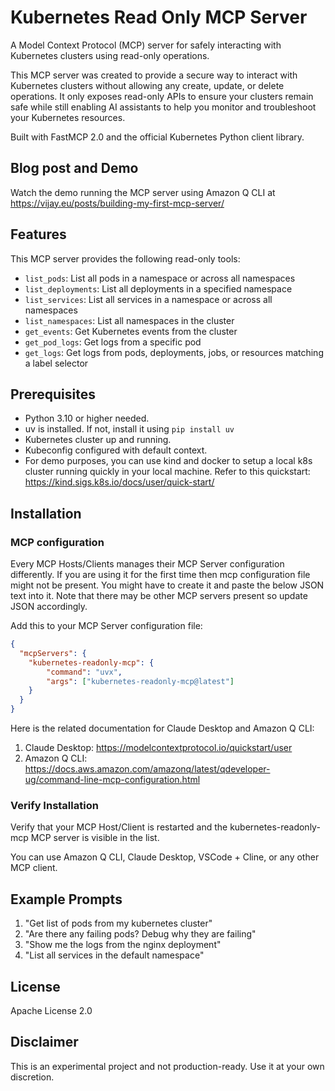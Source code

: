 # Kubernetes Read Only MCP Server

A Model Context Protocol (MCP) server for safely interacting with Kubernetes clusters using read-only operations.

This MCP server was created to provide a secure way to interact with Kubernetes clusters without allowing any create, update, or delete operations. It only exposes read-only APIs to ensure your clusters remain safe while still enabling AI assistants to help you monitor and troubleshoot your Kubernetes resources.

Built with FastMCP 2.0 and the official Kubernetes Python client library.

## Blog post and Demo

Watch the demo running the MCP server using Amazon Q CLI at https://vijay.eu/posts/building-my-first-mcp-server/

## Features

This MCP server provides the following read-only tools:

- `list_pods`: List all pods in a namespace or across all namespaces
- `list_deployments`: List all deployments in a specified namespace
- `list_services`: List all services in a namespace or across all namespaces
- `list_namespaces`: List all namespaces in the cluster
- `get_events`: Get Kubernetes events from the cluster
- `get_pod_logs`: Get logs from a specific pod
- `get_logs`: Get logs from pods, deployments, jobs, or resources matching a label selector

## Prerequisites

- Python 3.10 or higher needed.
- uv is installed. If not, install it using `pip install uv`
- Kubernetes cluster up and running.
- Kubeconfig configured with default context.
- For demo purposes, you can use kind and docker to setup a local k8s cluster running quickly in your local machine. Refer to this quickstart: https://kind.sigs.k8s.io/docs/user/quick-start/

## Installation

### MCP configuration

Every MCP Hosts/Clients manages their MCP Server configuration differently.
If you are using it for the first time then mcp configuration file might not be present. 
You might have to create it and paste the below JSON text into it. Note that there may be other MCP servers present so update JSON accordingly.

Add this to your MCP Server configuration file:

```json
{
  "mcpServers": {
    "kubernetes-readonly-mcp": {
        "command": "uvx",
        "args": ["kubernetes-readonly-mcp@latest"]
    }
  }
}
```

Here is the related documentation for Claude Desktop and Amazon Q CLI:

1. Claude Desktop: https://modelcontextprotocol.io/quickstart/user
2. Amazon Q CLI: https://docs.aws.amazon.com/amazonq/latest/qdeveloper-ug/command-line-mcp-configuration.html

### Verify Installation

Verify that your MCP Host/Client is restarted and the kubernetes-readonly-mcp MCP server is visible in the list.

You can use Amazon Q CLI, Claude Desktop, VSCode + Cline, or any other MCP client.

## Example Prompts

1. "Get list of pods from my kubernetes cluster"
2. "Are there any failing pods? Debug why they are failing"
3. "Show me the logs from the nginx deployment"
4. "List all services in the default namespace"

## License

Apache License 2.0

## Disclaimer

This is an experimental project and not production-ready. Use it at your own discretion.
